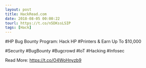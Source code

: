 ```yaml
---
layout: post
title: HackRead.com
date: 2018-08-05 00:00:22
tourl: https://t.co/n5DKssLSIP
tags: [Hack]
---
```

#HP Bug Bounty Program: Hack HP #Printers &amp; Earn Up To $10,000

#Security #BugBounty #Bugcrowd #IoT #Hacking #Infosec

Read More: https://t.co/O4WoHnyzb9
